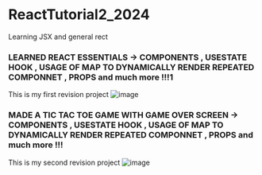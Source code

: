 # ReactTutorial2_2024
Learning JSX and general rect

### LEARNED REACT ESSENTIALS -> COMPONENTS , USESTATE HOOK , USAGE OF MAP TO DYNAMICALLY RENDER REPEATED COMPONNET , PROPS and much more !!!1
This is my first revision project
![image](https://github.com/user-attachments/assets/f519eb95-c3bc-4f33-bba1-21361d785dba)


### MADE A TIC TAC TOE GAME WITH GAME OVER SCREEN -> COMPONENTS , USESTATE HOOK , USAGE OF MAP TO DYNAMICALLY RENDER REPEATED COMPONNET , PROPS and much more !!!
This is my second revision project
![image](https://github.com/user-attachments/assets/b8e952a3-6dad-4163-8e3c-6248a5299faa)

